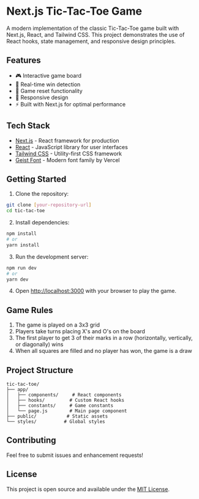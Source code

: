 # Next.js Tic-Tac-Toe Game

A modern implementation of the classic Tic-Tac-Toe game built with Next.js, React, and Tailwind CSS. This project demonstrates the use of React hooks, state management, and responsive design principles.

## Features

- 🎮 Interactive game board
- 🎯 Real-time win detection
- 🔄 Game reset functionality
- 📱 Responsive design
- ⚡ Built with Next.js for optimal performance

## Tech Stack

- [Next.js](https://nextjs.org/) - React framework for production
- [React](https://reactjs.org/) - JavaScript library for user interfaces
- [Tailwind CSS](https://tailwindcss.com/) - Utility-first CSS framework
- [Geist Font](https://vercel.com/font) - Modern font family by Vercel

## Getting Started

1. Clone the repository:
```bash
git clone [your-repository-url]
cd tic-tac-toe
```

2. Install dependencies:
```bash
npm install
# or
yarn install
```

3. Run the development server:
```bash
npm run dev
# or
yarn dev
```

4. Open [http://localhost:3000](http://localhost:3000) with your browser to play the game.

## Game Rules

1. The game is played on a 3x3 grid
2. Players take turns placing X's and O's on the board
3. The first player to get 3 of their marks in a row (horizontally, vertically, or diagonally) wins
4. When all squares are filled and no player has won, the game is a draw

## Project Structure

```
tic-tac-toe/
├── app/
│   ├── components/     # React components
│   ├── hooks/         # Custom React hooks
│   ├── constants/     # Game constants
│   └── page.js        # Main page component
├── public/           # Static assets
└── styles/          # Global styles
```

## Contributing

Feel free to submit issues and enhancement requests!

## License

This project is open source and available under the [MIT License](LICENSE).
